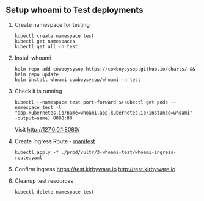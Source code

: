 ## Setup whoami to Test deployments

1. Create namespace for testing 
   ```
   kubectl create namespace test
   kubectl get namespaces
   kubectl get all -n test 
   ```

2. Install whoami
   ```
   helm repo add cowboysysop https://cowboysysop.github.io/charts/ && helm repo update
   helm install whoami cowboysysop/whoami -n test
   ```

3. Check it is running
   ```
   kubectl --namespace test port-forward $(kubectl get pods --namespace test -l "app.kubernetes.io/name=whoami,app.kubernetes.io/instance=whoami" --output=name) 8080:80
   ```
   Visit http://127.0.0.1:8080/ 


5. Create Ingress Route - [manifest](./whoami-ingress-route.yaml)
   ```
   kubectl apply -f ./prod/vultr/3-whoami-test/whoami-ingress-route.yaml
   ```


6. Confirm ingress
   https://test.kirbyware.io
   http://test.kirbyware.io


7. Cleanup test resources
   ```
   kubectl delete namespace test
   ```
